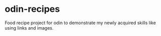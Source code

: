 # odin-recipes

Food recipe project for odin to demonstrate my newly 
acquired skills like using links and images.